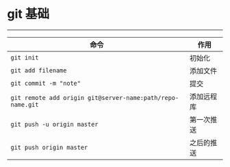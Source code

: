 # git 基础
------
命令|作用
-- | --
`git init`|初始化
`git add filename`| 添加文件
`git commit -m "note"`| 提交
`git remote add origin git@server-name:path/repo-name.git`| 添加远程库
`git push -u origin master`|第一次推送
`git push origin master`| 之后的推送




